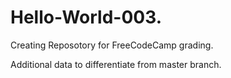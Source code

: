 # Hello-World-003.

Creating Reposotory for FreeCodeCamp grading.

Additional data to differentiate from master branch.
